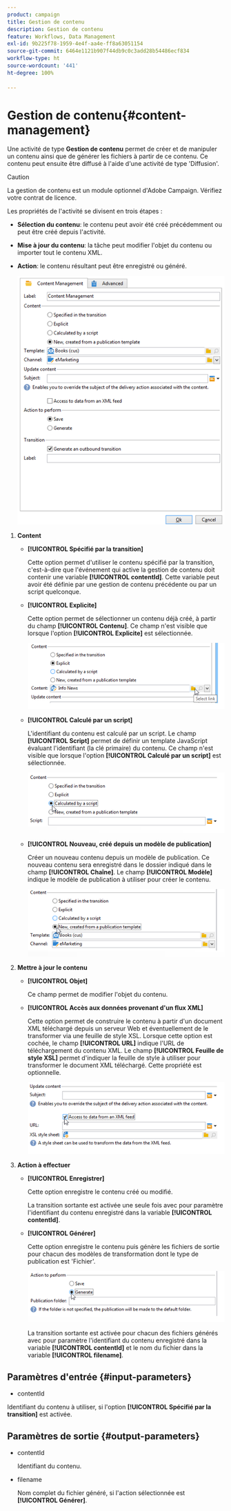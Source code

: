 ```yaml
---
product: campaign
title: Gestion de contenu
description: Gestion de contenu
feature: Workflows, Data Management
exl-id: 9b225f78-1959-4e4f-aa4e-ff8a63051154
source-git-commit: 6464e1121b907f44db9c0c3add28b54486ecf834
workflow-type: ht
source-wordcount: '441'
ht-degree: 100%

---
```


# Gestion de contenu{#content-management}

Une activité de type **Gestion de contenu** permet de créer et de manipuler un contenu ainsi que de générer les fichiers à partir de ce contenu. Ce contenu peut ensuite être diffusé à l&#39;aide d&#39;une activité de type &#39;Diffusion&#39;.

>[!CAUTION]
>
>La gestion de contenu est un module optionnel d&#39;Adobe Campaign. Vérifiez votre contrat de licence.

Les propriétés de l&#39;activité se divisent en trois étapes :

* **Sélection du contenu**: le contenu peut avoir été créé précédemment ou peut être créé depuis l&#39;activité.
* **Mise à jour du contenu**: la tâche peut modifier l&#39;objet du contenu ou importer tout le contenu XML.
* **Action**: le contenu résultant peut être enregistré ou généré.

   ![](assets/content_mgmt_edit.png)

1. **Content**

   * **[!UICONTROL Spécifié par la transition]**

      Cette option permet d&#39;utiliser le contenu spécifié par la transition, c&#39;est-à-dire que l&#39;événement qui active la gestion de contenu doit contenir une variable **[!UICONTROL contentId]**. Cette variable peut avoir été définie par une gestion de contenu précédente ou par un script quelconque.

   * **[!UICONTROL Explicite]**

      Cette option permet de sélectionner un contenu déjà créé, à partir du champ **[!UICONTROL Contenu]**. Ce champ n&#39;est visible que lorsque l&#39;option **[!UICONTROL Explicite]** est sélectionnée.

      ![](assets/content_mgmt_explicit.png)

   * **[!UICONTROL Calculé par un script]**

      L&#39;identifiant du contenu est calculé par un script. Le champ **[!UICONTROL Script]** permet de définir un template JavaScript évaluant l&#39;identifiant (la clé primaire) du contenu. Ce champ n&#39;est visible que lorsque l&#39;option **[!UICONTROL Calculé par un script]** est sélectionnée.

      ![](assets/content_mgmt_script.png)

   * **[!UICONTROL Nouveau, créé depuis un modèle de publication]**

      Créer un nouveau contenu depuis un modèle de publication. Ce nouveau contenu sera enregistré dans le dossier indiqué dans le champ **[!UICONTROL Chaîne]**. Le champ **[!UICONTROL Modèle]** indique le modèle de publication à utiliser pour créer le contenu.

      ![](assets/content_mgmt_new.png)

1. **Mettre à jour le contenu**

   * **[!UICONTROL Objet]**

      Ce champ permet de modifier l&#39;objet du contenu.

   * **[!UICONTROL Accès aux données provenant d&#39;un flux XML]**

      Cette option permet de construire le contenu à partir d&#39;un document XML téléchargé depuis un serveur Web et éventuellement de le transformer via une feuille de style XSL. Lorsque cette option est cochée, le champ **[!UICONTROL URL]** indique l&#39;URL de téléchargement du contenu XML. Le champ **[!UICONTROL Feuille de style XSL]** permet d&#39;indiquer la feuille de style à utiliser pour transformer le document XML téléchargé. Cette propriété est optionnelle.

      ![](assets/content_mgmt_xmlcontent.png)

1. **Action à effectuer**

   * **[!UICONTROL Enregistrer]**

      Cette option enregistre le contenu créé ou modifié.

      La transition sortante est activée une seule fois avec pour paramètre l&#39;identifiant du contenu enregistré dans la variable **[!UICONTROL contentId]**.

   * **[!UICONTROL Générer]**

      Cette option enregistre le contenu puis génère les fichiers de sortie pour chacun des modèles de transformation dont le type de publication est &#39;Fichier&#39;.

      ![](assets/content_mgmt_generate.png)

      La transition sortante est activée pour chacun des fichiers générés avec pour paramètre l&#39;identifiant du contenu enregistré dans la variable **[!UICONTROL contentId]** et le nom du fichier dans la variable **[!UICONTROL filename]**.

## Paramètres d&#39;entrée {#input-parameters}

* contentId

Identifiant du contenu à utiliser, si l&#39;option **[!UICONTROL Spécifié par la transition]** est activée.

## Paramètres de sortie {#output-parameters}

* contentId

   Identifiant du contenu.

* filename

   Nom complet du fichier généré, si l&#39;action sélectionnée est **[!UICONTROL Générer]**.
